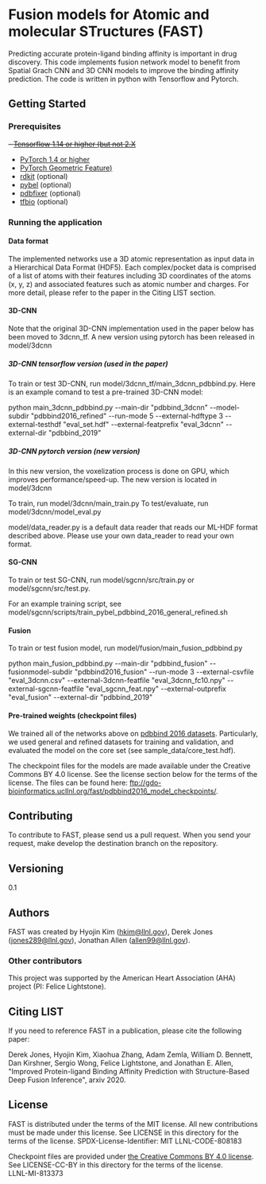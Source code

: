 # Fusion models for Atomic and molecular STructures (FAST)

Predicting accurate protein-ligand binding affinity is important in drug discovery. This code implements fusion network model to benefit from Spatial Grach CNN and 3D CNN models to improve the binding affinity prediction. The code is written in python with Tensorflow and Pytorch.  

 

## Getting Started

### Prerequisites

~~- [Tensorflow 1.14 or higher (but not 2.X](https://www.tensorflow.org)~~
- [PyTorch 1.4 or higher](https://pytorch.org)
- [PyTorch Geometric Feature)](https://github.com/rusty1s/pytorch_geometric)
- [rdkit](rdkit.org) (optional)
- [pybel](https://github.com/pybel/pybel)  (optional)
- [pdbfixer](https://github.com/openmm/pdbfixer)  (optional)
- [tfbio](https://gitlab.com/cheminfIBB/tfbio)  (optional)


### Running the application

#### Data format

The implemented networks use a 3D atomic representation as input data in a Hierarchical Data Format (HDF5). 
Each complex/pocket data is comprised of a list of atoms with their features including 3D coordinates of the atoms (x, y, z) and associated features such as atomic number and charges. For more detail, please refer to the paper in the Citing LIST section.  


#### 3D-CNN

Note that the original 3D-CNN implementation used in the paper below has been moved to 3dcnn_tf. A new version using pytorch has been released in model/3dcnn


##### 3D-CNN tensorflow version (used in the paper)

To train or test 3D-CNN, run model/3dcnn_tf/main_3dcnn_pdbbind.py. 
Here is an example comand to test a pre-trained 3D-CNN model:

python main_3dcnn_pdbbind.py --main-dir "pdbbind_3dcnn" --model-subdir "pdbbind2016_refined" --run-mode 5 --external-hdftype 3 --external-testhdf "eval_set.hdf" --external-featprefix "eval_3dcnn" --external-dir "pdbbind_2019"


##### 3D-CNN pytorch version (new version)

In this new version, the voxelization process is done on GPU, which improves performance/speed-up. The new version is located in model/3dcnn

To train, run model/3dcnn/main_train.py
To test/evaluate, run model/3dcnn/model_eval.py

model/data_reader.py is a default data reader that reads our ML-HDF format described above. Please use your own data_reader to read your own format.


#### SG-CNN

To train or test SG-CNN, run model/sgcnn/src/train.py or model/sgcnn/src/test.py. 

For an example training script, see model/sgcnn/scripts/train_pybel_pdbbind_2016_general_refined.sh 


#### Fusion

To train or test fusion model, run model/fusion/main_fusion_pdbbind.py

python main_fusion_pdbbind.py --main-dir "pdbbind_fusion" --fusionmodel-subdir "pdbbind2016_fusion" --run-mode 3 --external-csvfile "eval_3dcnn.csv" --external-3dcnn-featfile "eval_3dcnn_fc10.npy" --external-sgcnn-featfile "eval_sgcnn_feat.npy" --external-outprefix "eval_fusion" --external-dir "pdbbind_2019"


#### Pre-trained weights (checkpoint files)

We trained all of the networks above on [pdbbind 2016 datasets](http://www.pdbbind.org.cn). Particularly, we used general and refined datasets for training and validation, and evaluated the model on the core set (see sample_data/core_test.hdf). 

The checkpoint files for the models are made available under the Creative Commons BY 4.0 license. See the license section below for the terms of the license. The files can be found here: ftp://gdo-bioinformatics.ucllnl.org/fast/pdbbind2016_model_checkpoints/. 



## Contributing

To contribute to FAST, please send us a pull request. When you send your request, make develop 
the destination branch on the repository.
 


## Versioning
0.1



## Authors

FAST was created by Hyojin Kim (hkim@llnl.gov), Derek Jones (jones289@llnl.gov), Jonathan Allen (allen99@llnl.gov). 

### Other contributors
This project was supported by the American Heart Association (AHA) project (PI: Felice Lightstone). 



## Citing LIST

If you need to reference FAST in a publication, please cite the following paper:

Derek Jones, Hyojin Kim, Xiaohua Zhang, Adam Zemla, William D. Bennett, Dan Kirshner, Sergio Wong, Felice
Lightstone, and Jonathan E. Allen, "Improved Protein-ligand Binding Affinity Prediction with Structure-Based Deep Fusion Inference", arxiv 2020. 



## License
FAST is distributed under the terms of the MIT license. All new contributions must be made under this license. See LICENSE in this directory for the terms of the license.
SPDX-License-Identifier: MIT
LLNL-CODE-808183

Checkpoint files are provided under [the Creative Commons BY 4.0 license](https://creativecommons.org/licenses/by/4.0/). See LICENSE-CC-BY in this directory for the terms of the license.  
LLNL-MI-813373

